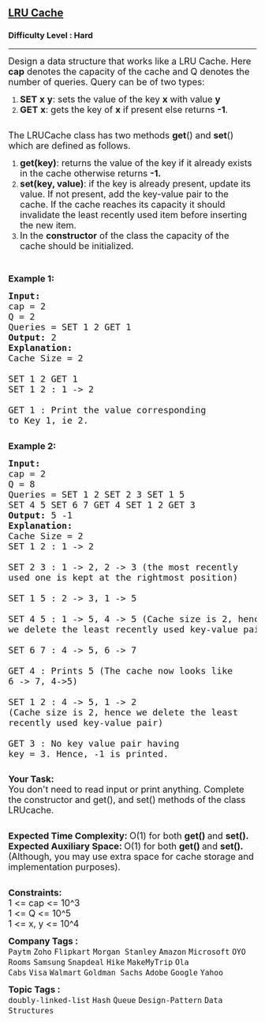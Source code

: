 <h2><a href="https://practice.geeksforgeeks.org/problems/lru-cache/1?page=1&difficulty[]=2&sprint=a663236c31453b969852f9ea22507634&sortBy=difficulty">LRU Cache</a></h2><h3>Difficulty Level : Hard</h3><hr><div class="problems_problem_content__Xm_eO"><p><span style="font-size:18px">Design a data structure that works like a LRU Cache. Here <strong>cap</strong>&nbsp;denotes&nbsp;the capacity of the cache and Q denotes the number of queries. Query can be </span><span style="font-size:18px">of two types:</span></p>

<ol>
	<li><span style="font-size:18px"><strong>SET</strong> <strong>x</strong> <strong>y</strong>: sets the value of the key <strong>x</strong> with value <strong>y</strong> </span></li>
	<li><span style="font-size:18px"><strong>GET</strong> <strong>x</strong>: gets the key of <strong>x</strong> if present else returns <strong>-1</strong>.</span></li>
</ol>

<p><br>
<span style="font-size:18px">The LRUCache class has two methods <strong>get</strong>() and <strong>set</strong>() which are defined as follows.</span></p>

<ol>
	<li><span style="font-size:18px"><strong>get(key)</strong>: returns the value of the key if it&nbsp;already exists in the cache otherwise returns <strong>-1.</strong></span></li>
	<li><span style="font-size:18px"><strong>set(key, value)</strong>: if the key is already present, update its value. If not present, add the key-value pair to the cache.&nbsp;If the cache reaches its capacity it should invalidate&nbsp;the least recently used item before inserting the new item.</span></li>
	<li><span style="font-size:18px">In the <strong>constructor</strong> of the class the capacity of the cache should be initialized.</span></li>
</ol>

<p>&nbsp;</p>

<p><span style="font-size:18px"><strong>Example 1:</strong></span></p>

<pre><span style="font-size:18px"><strong>Input:
</strong>cap = 2
Q = 2
Queries = SET 1 2 GET 1
<strong>Output: </strong>2<strong>
Explanation: 
</strong>Cache Size = 2

SET 1 2 GET 1
SET 1 2 : 1 -&gt; 2

GET 1 : Print the value corresponding
to Key 1, ie 2.</span>
</pre>

<p><br>
<span style="font-size:18px"><strong>Example 2:</strong></span></p>

<pre><span style="font-size:18px"><strong>Input:
</strong>cap = 2
Q = 8
Queries = SET 1 2 SET 2 3 SET 1 5
SET 4 5 SET 6 7 GET 4 SET 1 2 GET 3
<strong>Output: </strong>5 -1<strong>
Explanation: 
</strong>Cache Size = 2
SET 1 2 : 1 -&gt; 2

SET 2 3 : 1 -&gt; 2, 2 -&gt; 3 (the most recently 
used one is kept at the rightmost position)&nbsp;

SET 1 5 : 2 -&gt; 3, 1 -&gt; 5

SET 4 5 : 1 -&gt; 5, 4 -&gt; 5 (Cache size is 2, hence 
we delete the least recently used key-value pair)

SET 6 7 : 4 -&gt; 5, 6 -&gt; 7&nbsp;

GET 4 : Prints 5 (The cache now looks like
6 -&gt; 7, 4-&gt;5)

SET 1 2 : 4 -&gt; 5, 1 -&gt; 2 
(Cache size is 2, hence we delete the least 
recently used key-value pair)

GET 3 : No key value pair having 
key = 3. Hence, -1 is printed.
</span>
</pre>

<p><span style="font-size:18px"><strong>Your Task:</strong><br>
You don't need to read input or print anything. Complete the constructor and get(), and set() methods of the class LRUcache.&nbsp;</span></p>

<p><br>
<span style="font-size:18px"><strong>Expected Time Complexity:&nbsp;</strong>O(1) for both&nbsp;<strong>get()&nbsp;</strong>and <strong>set().</strong><br>
<strong>Expected Auxiliary Space:&nbsp;</strong>O(1) for&nbsp;both&nbsp;<strong>get()&nbsp;</strong>and&nbsp;<strong>set().&nbsp;</strong><br>
(Although, you may use extra space for cache storage and implementation purposes).</span></p>

<p><br>
<span style="font-size:18px"><strong>Constraints:</strong><br>
1 &lt;= cap&nbsp;&lt;= 10^3<br>
1 &lt;= Q &lt;= 10^5<br>
1 &lt;= x, y &lt;= 10^4</span></p>
</div><p><span style=font-size:18px><strong>Company Tags : </strong><br><code>Paytm</code>&nbsp;<code>Zoho</code>&nbsp;<code>Flipkart</code>&nbsp;<code>Morgan Stanley</code>&nbsp;<code>Amazon</code>&nbsp;<code>Microsoft</code>&nbsp;<code>OYO Rooms</code>&nbsp;<code>Samsung</code>&nbsp;<code>Snapdeal</code>&nbsp;<code>Hike</code>&nbsp;<code>MakeMyTrip</code>&nbsp;<code>Ola Cabs</code>&nbsp;<code>Visa</code>&nbsp;<code>Walmart</code>&nbsp;<code>Goldman Sachs</code>&nbsp;<code>Adobe</code>&nbsp;<code>Google</code>&nbsp;<code>Yahoo</code>&nbsp;<br><p><span style=font-size:18px><strong>Topic Tags : </strong><br><code>doubly-linked-list</code>&nbsp;<code>Hash</code>&nbsp;<code>Queue</code>&nbsp;<code>Design-Pattern</code>&nbsp;<code>Data Structures</code>&nbsp;